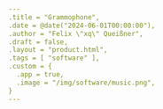 ```yaml
---
.title = "Grammophone",
.date = @date("2024-06-01T00:00:00"),
.author = "Felix \"xq\" Queißner",
.draft = false,
.layout = "product.html",
.tags = [ "software" ],
.custom = {
  .app = true,
  .image = "/img/software/music.png",
}
---
```


